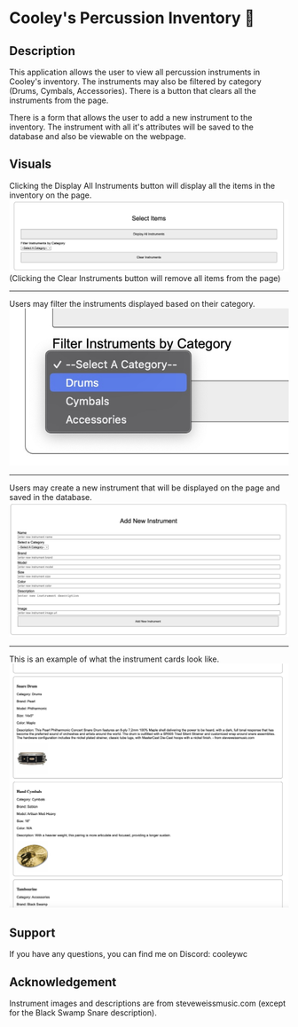 # Cooley's Percussion Inventory :drum:

## Description

This application allows the user to view all percussion instruments in Cooley's inventory. The instruments may also be filtered by category (Drums, Cymbals, Accessories). There is a button that clears all the instruments from the page.

There is a form that allows the user to add a new instrument to the inventory. The instrument with all it's attributes will be saved to the database and also be viewable on the webpage.

## Visuals

Clicking the Display All Instruments button will display all the items in the inventory on the page.
![display-select](./readmeImages/displaySelect.jpg)
(Clicking the Clear Instruments button will remove all items from the page)

---

Users may filter the instruments displayed based on their category.
![display-select](./readmeImages/category.jpg)

---

Users may create a new instrument that will be displayed on the page and saved in the database.
![display-select](./readmeImages/Form.jpg)

---

This is an example of what the instrument cards look like.
![display-select](./readmeImages/Cards.jpg)

## Support

If you have any questions, you can find me on Discord: cooleywc

## Acknowledgement

Instrument images and descriptions are from steveweissmusic.com (except for the Black Swamp Snare description).
